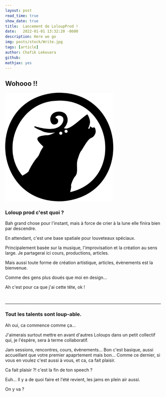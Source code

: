 ```yaml
---
layout: post
read_time: true
show_date: true
title:  Lancement de LoloupProd !
date:   2022-01-01 13:32:20 -0600
description: Here we go 
img: posts/stock/Write.jpg
tags: [article]
author: Chafik Lekouara
github:  
mathjax: yes
---
```

## Wohooo !!

<img src="../assets/img/posts/stock/Wolfy.png" alt="isolated" width="350"/>

### Loloup prod c'est quoi ?
Bah grand chose pour l'instant, mais à force de crier à la lune elle finira bien par descendre.

En attendant, c'est une base spatiale pour louveteaux spéciaux.

Principalement basée sur la musique, l'improvisation et la création au sens large.
Je partagerai ici cours, productions, articles.

Mais aussi toute forme de création artistique, articles, évènements est la bienvenue.

<span class="SpecialInfo">Comme des gens plus doués que moi en design...</span>

  <body>
  <p>
<span class="Wolfy">Ah c'est pour ca que j'ai cette tête, ok !</span>
  </p>
  </body><br>

---


### Tout les talents sont loup-able.

  <body>
  <p>
<span class="Wolfy">Ah oui, ca commence comme ça...</span>
  </p>
  </body>

J'aimerais surtout mettre en avant d'autres Loloups dans un petit collectif qui, je l'éspère, sera à terme collaboratif.

Jam sessions, rencontres, cours, évènements...
Bon c'est basique, aussi accueillant que votre premier apaprtement mais bon...
Comme ce dernier, si vous en voulez c'est aussi à vous, et ca, ca fait plaisir.

  <body>
  <p>
<span class="Wolfy">Ca fait plaisir ?! c'est la fin de ton speech ?</span>
  </p>
  </body>

Euh...
Il y a de quoi faire et l'été revient, les jams en plein air aussi.

<span class="SpecialInfo">On y va ? </span>